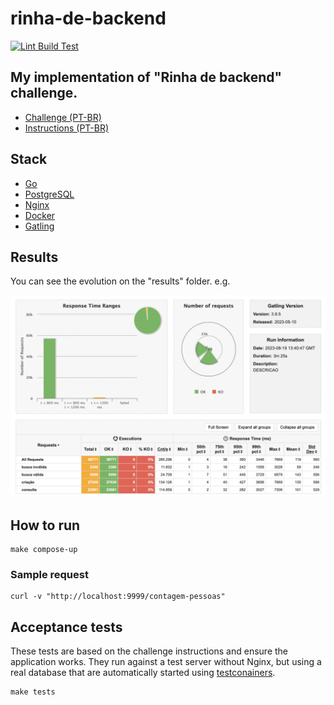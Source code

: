 # rinha-de-backend
[![Lint Build Test](https://github.com/flavio1110/rinha-de-backend/actions/workflows/ci.yml/badge.svg)](https://github.com/flavio1110/rinha-de-backend/actions/workflows/ci.yml)

## My implementation of "Rinha de backend" challenge. 

- [Challenge (PT-BR)](https://github.com/zanfranceschi/rinha-de-backend-2023-q3)
- [Instructions (PT-BR)](https://github.com/zanfranceschi/rinha-de-backend-2023-q3/blob/main/INSTRUCOES.md)


## Stack
- [Go](https://golang.org/)
- [PostgreSQL](https://www.postgresql.org/)
- [Nginx](https://www.nginx.com/)
- [Docker](https://www.docker.com/)
- [Gatling](https://gatling.io/)

## Results
You can see the evolution on the "results" folder.
e.g.

![2023-08-19 at 15.45.29 - increase worker connections on nginx.png](results%2F2023-08-19%20at%2015.45.29%20-%20increase%20worker%20connections%20on%20nginx.png)

## How to run
```
make compose-up
```
### Sample request
```
curl -v "http://localhost:9999/contagem-pessoas"
```

## Acceptance tests
These tests are based on the challenge instructions and ensure the application works.
They run against a test server without Nginx, but using a real database that are automatically started using [testconainers](https://www.testcontainers.org/). 
```
make tests
```
